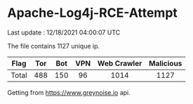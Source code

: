 
# Apache-Log4j-RCE-Attempt

Last update : 12/18/2021 04:00:07 UTC

The file contains 1127 unique ip.

| Flag | Tor | Bot | VPN | Web Crawler | Malicious |
| :-:  | :-: | :-: | :-: | :-:         | :-:       |
| Total| 488  | 150  | 96  | 1014          | 1127        |

Getting from https://www.greynoise.io api.